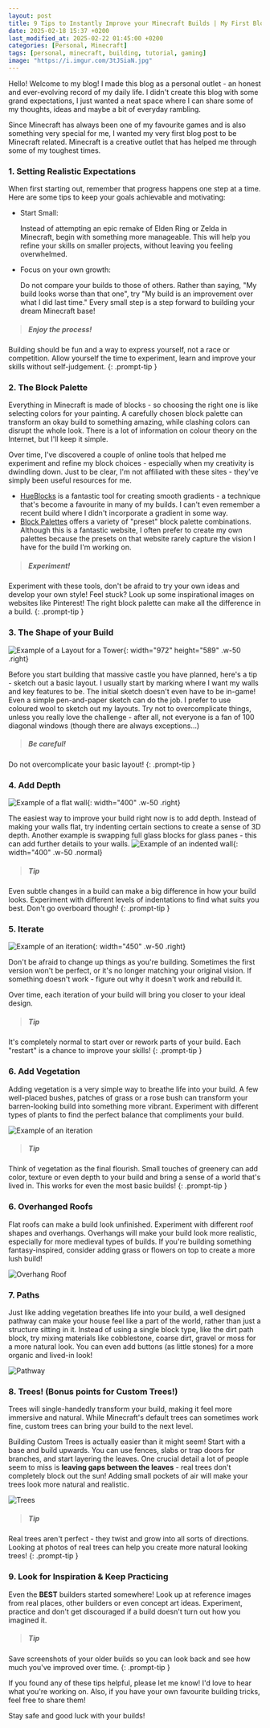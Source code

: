 ```yaml
---
layout: post
title: 9 Tips to Instantly Improve your Minecraft Builds | My First Blog Post!
date: 2025-02-18 15:37 +0200
last_modified_at: 2025-02-22 01:45:00 +0200
categories: [Personal, Minecraft]
tags: [personal, minecraft, building, tutorial, gaming]
image: "https://i.imgur.com/3tJSiaN.jpg"
---
```


Hello! Welcome to my blog! I made this blog as a personal outlet - an honest and ever-evolving record of my daily life.
I didn't create this blog with some grand expectations, I just wanted a neat space where I can share some of my thoughts,
ideas and maybe a bit of everyday rambling.

Since Minecraft has always been one of my favourite games and is also something very special for me, I wanted my very first
blog post to be Minecraft related. Minecraft is a creative outlet that has helped me through some of my toughest times.

### **1. Setting Realistic Expectations**
When first starting out, remember that progress happens one step at a time. Here are some tips to keep your goals achievable and motivating:
- Start Small:
  <p>
    Instead of attempting an epic remake of Elden Ring or Zelda in Minecraft, begin with something more manageable.
    This will help you refine your skills on smaller projects, without leaving you feeling overwhelmed.
  </p>
- Focus on your own growth:
  <p>
    Do not compare your builds to those of others. Rather than saying, "My build looks worse than that one",
    try "My build is an improvement over what I did last time." Every small step is a step forward to building your dream Minecraft base!
  </p>


> ##### Enjoy the process!
Building should be fun and a way to express yourself, not a race or competition.
Allow yourself the time to experiment, learn and improve your skills without self-judgement.
{: .prompt-tip }


### **2. The Block Palette**
Everything in Minecraft is made of blocks - so choosing the right one is like selecting
colors for your painting. A carefully chosen block palette can transform an okay build to
something amazing, while clashing colors can disrupt the whole look. There is a lot of information
on colour theory on the Internet, but I'll keep it simple.

Over time, I've discovered a couple of online tools that helped me experiment and refine
my block choices - especially when my creativity is dwindling down. Just to be clear, I'm not
affiliated with these sites - they've simply been useful resources for me.

- [HueBlocks](https://1280px.github.io/hueblocks/) is a fantastic tool for creating smooth gradients - a technique
that's become a favourite in many of my builds. I can't even remember a recent build where I didn't incorporate
a gradient in some way.
- [Block Palettes](https://www.blockpalettes.com/) offers a variety of "preset" block palette combinations. Although this is a fantastic website, I often prefer to
create my own palettes because the presets on that website rarely capture the vision I have for the build I'm working on.

> ##### Experiment!
Experiment with these tools, don't be afraid to try your own ideas and develop your own style! Feel stuck?
Look up some inspirational images on websites like Pinterest! The right block palette can make all the
difference in a build.
{: .prompt-tip }

### **3. The Shape of your Build**

![Example of a Layout for a Tower](https://i.imgur.com/Jfrsehr.png){: width="972" height="589" .w-50 .right}

Before you start building that massive castle you have planned, here's a tip - sketch out a basic layout.
I usually start by marking where I want my walls and key features to be. The initial sketch doesn't even have to be in-game!
Even a simple pen-and-paper sketch can do the job. I prefer to use coloured wool to sketch out my layouts.
Try not to overcomplicate things, unless you really love the challenge - after all, not everyone is a fan of
100 diagonal windows (though there are always exceptions...)

> ##### Be careful!
Do not overcomplicate your basic layout!
{: .prompt-tip }

### **4. Add Depth**
![Example of a flat wall](https://i.imgur.com/BYRI5JL.jpg){: width="400" .w-50 .right}

The easiest way to improve your build right now is to add depth. Instead of making your walls flat,
try indenting certain sections to create a sense of 3D depth. Another example is swapping full
glass blocks for glass panes - this can add further details to your walls.
![Example of an indented wall](https://i.imgur.com/JWfxXyB.jpg){: width="400" .w-50 .normal}

> ##### Tip
Even subtle changes in a build can make a big difference in how your build looks.
Experiment with different levels of indentations to find what suits you best. Don't go overboard though!
{: .prompt-tip }

### **5. Iterate**

![Example of an iteration](https://i.imgur.com/oAWJDSN.jpg){: width="450" .w-50 .right}

Don't be afraid to change up things as you're building. Sometimes the first version won't be perfect, or
it's no longer matching your original vision. If something doesn't work - figure out why it doesn't work and rebuild it.

Over time, each iteration of your build will bring you closer to your ideal design.

> ##### Tip
It's completely normal to start over or rework parts of your build. Each "restart" is a chance to improve your skills!
{: .prompt-tip }

### **6. Add Vegetation**

Adding vegetation is a very simple way to breathe life into your build. A few well-placed bushes, patches of grass
or a rose bush can transform your barren-looking build into something more vibrant. Experiment with different types
of plants to find the perfect balance that compliments your build.

![Example of an iteration](https://i.imgur.com/WjRTOdX.jpg)

> ##### Tip
Think of vegetation as the final flourish. Small touches of greenery can add color, texture or even depth to your build and bring a sense
of a world that's lived in. This works for even the most basic builds!
{: .prompt-tip }

### **6. Overhanged Roofs**
Flat roofs can make a build look unfinished. Experiment with different roof shapes and overhangs.
Overhangs will make your build look more realistic, especially for more medieval types of builds.
If you're building something fantasy-inspired, consider adding grass or flowers on top to create
a more lush build!

![Overhang Roof](https://i.imgur.com/AYMhLJ1.jpg)

### **7. Paths**
Just like adding vegetation breathes life into your build, a well designed pathway can make your
house feel like a part of the world, rather than just a structure sitting in it. Instead of using
a single block type, like the dirt path block, try mixing materials like cobblestone, coarse dirt,
gravel or moss for a more natural look. You can even add buttons (as little stones) for a more
organic and lived-in look!

![Pathway](https://i.imgur.com/06X6vCa.jpg)

### **8. Trees! (Bonus points for Custom Trees!)**
Trees will single-handedly transform your build, making it feel more immersive and natural. While
Minecraft's default trees can sometimes work fine, custom trees can bring your build to the next level.

Building Custom Trees is actually easier than it might seem! Start with a base and build upwards. You can use fences,
slabs or trap doors for branches, and start layering the leaves. One crucial detail a lot of people seem to
miss is **leaving gaps between the leaves** - real trees don't completely block out the sun! Adding small
pockets of air will make your trees look more natural and realistic.

![Trees](https://i.imgur.com/0R84Nsj.png)

> ##### Tip
Real trees aren't perfect - they twist and grow into all sorts of directions. Looking at photos of
real trees can help you create more natural looking trees!
{: .prompt-tip }

### **9. Look for Inspiration & Keep Practicing**
Even the **BEST** builders started somewhere! Look up at reference images from real
places, other builders or even concept art ideas. Experiment, practice and don't get
discouraged if a build doesn't turn out how you imagined it.

> ##### Tip
Save screenshots of your older builds so you can look back and see how much you've
improved over time.
{: .prompt-tip }

If you found any of these tips helpful, please let me know! I'd love to hear what you're working on.
Also, if you have your own favourite building tricks, feel free to share them!

Stay safe and good luck with your builds!